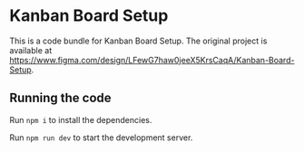 
  # Kanban Board Setup

  This is a code bundle for Kanban Board Setup. The original project is available at https://www.figma.com/design/LFewG7haw0jeeX5KrsCaqA/Kanban-Board-Setup.

  ## Running the code

  Run `npm i` to install the dependencies.

  Run `npm run dev` to start the development server.
  